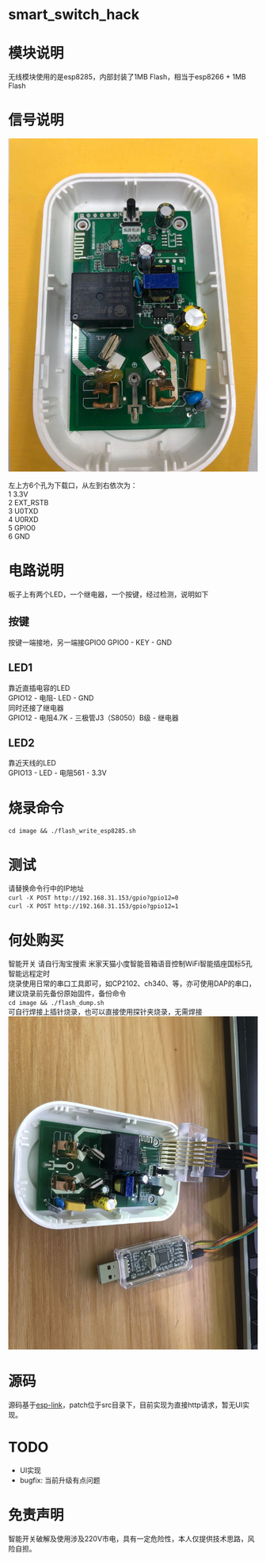 # smart_switch_hack
# 模块说明
无线模块使用的是esp8285，内部封装了1MB Flash，相当于esp8266 + 1MB Flash

# 信号说明
![PCB](https://github.com/wuxx/smart_switch_hack/blob/master/doc/pcb.jpg)

左上方6个孔为下载口，从左到右依次为：  
1 3.3V  
2 EXT_RSTB  
3 U0TXD  
4 U0RXD  
5 GPIO0  
6 GND  

# 电路说明
板子上有两个LED，一个继电器，一个按键，经过检测，说明如下

## 按键
按键一端接地，另一端接GPIO0
GPIO0 - KEY - GND


## LED1
靠近直插电容的LED  
GPIO12 - 电阻- LED - GND  
同时还接了继电器  
GPIO12 - 电阻4.7K - 三极管J3（S8050）B级 - 继电器  


## LED2
靠近天线的LED  
GPIO13 - LED - 电阻561 - 3.3V

# 烧录命令
`cd image && ./flash_write_esp8285.sh`  

# 测试
请替换命令行中的IP地址  
`curl -X POST http://192.168.31.153/gpio?gpio12=0`  
`curl -X POST http://192.168.31.153/gpio?gpio12=1`

# 何处购买
智能开关 请自行淘宝搜索 米家天猫小度智能音箱语音控制WiFi智能插座国标5孔智能远程定时  
烧录使用日常的串口工具即可，如CP2102、ch340、等，亦可使用DAP的串口，建议烧录前先备份原始固件，备份命令  
`cd image && ./flash_dump.sh`  
可自行焊接上插针烧录，也可以直接使用探针夹烧录，无需焊接  
![flash](https://github.com/wuxx/smart_switch_hack/blob/master/doc/flash.jpg)

# 源码
源码基于[esp-link](https://github.com/jeelabs/esp-link)，patch位于src目录下，目前实现为直接http请求，暂无UI实现。

# TODO
- UI实现
- bugfix: 当前升级有点问题

# 免责声明
智能开关破解及使用涉及220V市电，具有一定危险性，本人仅提供技术思路，风险自担。
